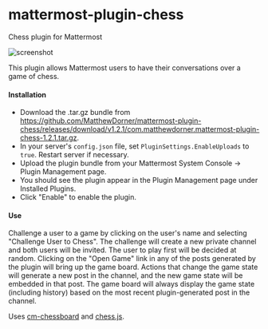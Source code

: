 # mattermost-plugin-chess
Chess plugin for Mattermost

![screenshot](https://user-images.githubusercontent.com/36939751/64083483-51e4bc00-cce6-11e9-8dbd-c358588f279f.png)

This plugin allows Mattermost users to have their conversations over a game of chess.

#### Installation
- Download the .tar.gz bundle from https://github.com/MatthewDorner/mattermost-plugin-chess/releases/download/v1.2.1/com.matthewdorner.mattermost-plugin-chess-1.2.1.tar.gz.
- In your server's `config.json` file, set `PluginSettings.EnableUploads` to `true`. Restart server if necessary.
- Upload the plugin bundle from your Mattermost System Console -> Plugin Management page.
- You should see the plugin appear in the Plugin Management page under Installed Plugins.
- Click "Enable" to enable the plugin.

#### Use
Challenge a user to a game by clicking on the user's name and selecting "Challenge User to Chess". The challenge will create a new private channel and both users will be invited. The user to play first will be decided at random. Clicking on the "Open Game" link in any of the posts generated by the plugin will bring up the game board. Actions that change the game state will generate a new post in the channel, and the new game state will be embedded in that post. The game board will always display the game state (including history) based on the most recent plugin-generated post in the channel.


Uses [cm-chessboard](https://github.com/shaack/cm-chessboard) and [chess.js](https://github.com/jhlywa/chess.js).
